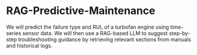# RAG-Predictive-Maintenance
We will predict the failure type and RUL of a turbofan engine using time-series sensor data.
We will then use a RAG-based LLM to suggest step-by-step troubleshooting guidance by retrieving relevant sections from manuals and historical logs.